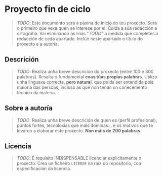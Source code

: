 # Proyecto fin de ciclo

> _TODO_: Este documento será a páxina de inicio do teu proxecto. Será o primeiro que vexa quen se interese por el. Coida a súa redacción e ortografía. Vai eliminando as liñas "_TODO_" a medida que completes a redacción de cada apartado. Inclúe neste apartado o título do proxecto e a autoría.

## Descrición

> _TODO_: Realiza unha breve descrición do proxecto (entre 100 e 300 palabras). Resalta o fundamental **coas túas propias palabras**. Utiliza unha linguaxe correcta, **pero natural**, que poida ser entendida pola maioría das persoas, incluso as que non teñan un coñecemento técnico da materia.

## Sobre a autoría

> _TODO_: Realiza unha breve descrición de quen es (perfil profesional), puntos fortes, tecnoloxías que máis dominas... e os motivos que te levaron a elaborar este proxecto. **Non máis de 200 palabras**.

## Licencia

> _TODO_: É requisito INDISPENSABLE licenciar explicitamente o proxecto. Crea un ficheiro `LICENSE` na raíz do repositorio, coa especificación da licencia.